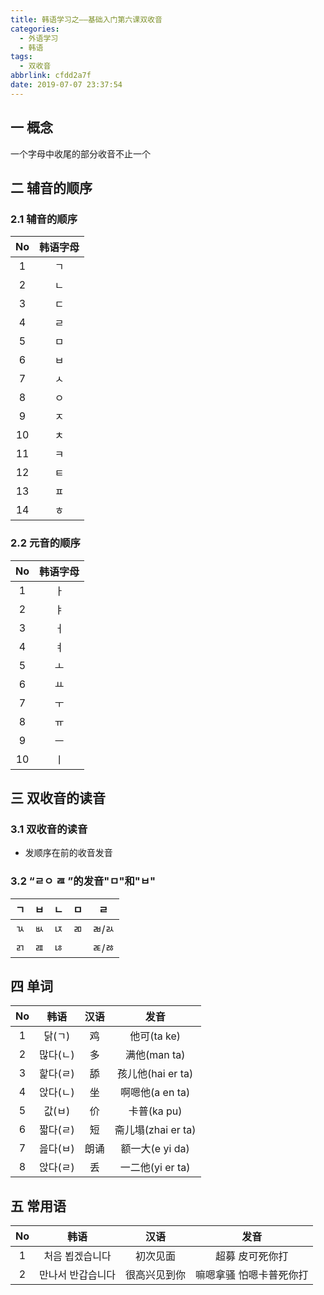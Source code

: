 ```yaml
---
title: 韩语学习之——基础入门第六课双收音
categories:
  - 外语学习
  - 韩语
tags:
  - 双收音
abbrlink: cfdd2a7f
date: 2019-07-07 23:37:54
---
```

## 一 概念

一个字母中收尾的部分收音不止一个

<!--more-->

## 二  辅音的顺序

### 2.1 辅音的顺序

|  No  | 韩语字母 |
| :--: | :------: |
|  1   |    ㄱ    |
|  2   |    ㄴ    |
|  3   |    ㄷ    |
|  4   |    ㄹ    |
|  5   |    ㅁ    |
|  6   |    ㅂ    |
|  7   |    ㅅ    |
|  8   |    ㅇ    |
|  9   |    ㅈ    |
|  10  |    ㅊ    |
|  11  |    ㅋ    |
|  12  |    ㅌ    |
|  13  |    ㅍ    |
|  14  |    ㅎ    |

### 2.2  元音的顺序

|  No  | 韩语字母 |
| :--: | :------: |
|  1   |    ㅏ    |
|  2   |    ㅑ    |
|  3   |    ㅓ    |
|  4   |    ㅕ    |
|  5   |    ㅗ    |
|  6   |    ㅛ    |
|  7   |    ㅜ    |
|  8   |    ㅠ    |
|  9   |    ㅡ    |
|  10  |    ㅣ    |
## 三  双收音的读音

### 3.1  双收音的读音

* 发顺序在前的收音发音

### 3.2 “ㄹㅇ  ㄿ ”的发音"ㅁ"和"ㅂ"

|  ㄱ  |  ㅂ  |  ㄴ  |  ㅁ  |  ㄹ   |
| :--: | :--: | :--: | :--: | :---: |
|  ㄳ  |  ㅄ  |  ㄵ  |  ㄻ  | ㄼ/ㄽ |
|  ㄺ  |  ㄿ  |  ㄶ  |      | ㄾ/ㅀ |

## 四 单词

|  No  |   韩语   | 汉语 |        发音        |
| :--: | :------: | :--: | :----------------: |
|  1   |  닭(ㄱ)  |  鸡  |    他可(ta ke)     |
|  2   | 많다(ㄴ) |  多  |    满他(man ta)    |
|  3   | 핥다(ㄹ) |  舔  | 孩儿他(hai er ta)  |
|  4   | 앉다(ㄴ) |  坐  |  啊嗯他(a en ta)   |
|  5   |  값(ㅂ)  |  价  |    卡普(ka  pu)    |
|  6   | 짧다(ㄹ) |  短  | 斋儿塌(zhai er ta) |
|  7   | 읊다(ㅂ) | 朗诵 |  额一大(e yi da)   |
|  8   | 앉다(ㄹ) |  丢  |  一二他(yi er ta)  |

## 五 常用语

|  No  |        韩语        |     汉语     |          发音           |
| :--: | :----------------: | :----------: | :---------------------: |
|  1   |  처음 뵙겠습니다   |   初次见面   |     超募 皮可死你打     |
|  2   | 만나서  반갑습니다 | 很高兴见到你 | 嘛嗯拿骚 怕嗯卡普死你打 |